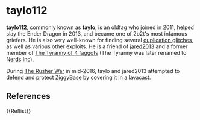 # taylo112

**taylo112**, commonly known as **taylo**, is an oldfag who joined in 2011, helped slay the Ender Dragon in 2013, and became one of 2b2t's most infamous griefers. He is also very well-known for finding several [duplication glitches](https://2b2t.miraheze.org/wiki/Duplication_Glitches), as well as various other exploits. He is a friend of [jared2013](https://2b2t.miraheze.org/wiki/jared2013) and a former member of [The Tyranny of 4 faggots](https://2b2t.miraheze.org/wiki/The_Tyranny_of_4_faggots) (The Tyranny was later renamed to [Nerds Inc](https://2b2t.miraheze.org/wiki/Nerds_Inc)).

During [The Rusher War](https://2b2t.miraheze.org/wiki/The_Rusher_War) in mid-2016, taylo and jared2013 attempted to defend and protect [ZiggyBase](https://2b2t.miraheze.org/wiki/ZiggyBase) by covering it in a [lavacast](https://2b2t.miraheze.org/wiki/lavacast).

## References
{{Reflist}}